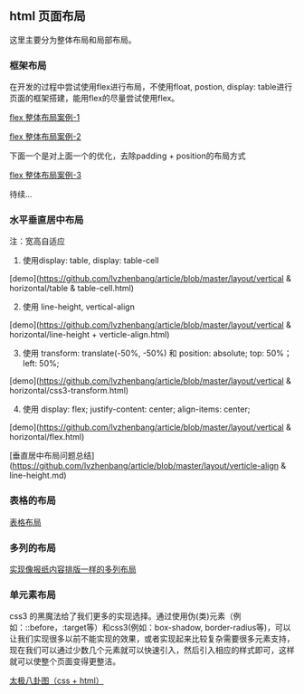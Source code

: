 ## html 页面布局

这里主要分为整体布局和局部布局。

### 框架布局

在开发的过程中尝试使用flex进行布局，不使用float, postion, display: table进行页面的框架搭建，能用flex的尽量尝试使用flex。

[flex 整体布局案例-1](https://github.com/lvzhenbang/article/blob/master/layout/flex/html-layout.html)

[flex 整体布局案例-2](https://github.com/lvzhenbang/article/blob/master/layout/flex/html-layout2.html)

下面一个是对上面一个的优化，去除padding + position的布局方式

[flex 整体布局案例-3](https://github.com/lvzhenbang/article/blob/master/layout/flex/html-layout3.html)

待续...

### 水平垂直居中布局

注：宽高自适应

1. 使用display: table, display: table-cell

[demo](https://github.com/lvzhenbang/article/blob/master/layout/vertical & horizontal/table & table-cell.html)

2. 使用 line-height, vertical-align

[demo](https://github.com/lvzhenbang/article/blob/master/layout/vertical & horizontal/line-height + verticle-align.html)

3. 使用 transform: translate(-50%, -50%) 和 position: absolute; top: 50%； left: 50%;

[demo](https://github.com/lvzhenbang/article/blob/master/layout/vertical & horizontal/css3-transform.html)

4. 使用 display: flex; justify-content: center; align-items: center;

[demo](https://github.com/lvzhenbang/article/blob/master/layout/vertical & horizontal/flex.html)


[垂直居中布局问题总结](https://github.com/lvzhenbang/article/blob/master/layout/verticle-align & line-height.md)

### 表格的布局

[表格布局](https://github.com/lvzhenbang/article/blob/master/layout/table.md)

### 多列的布局

[实现像报纸内容排版一样的多列布局](https://github.com/lvzhenbang/article/blob/master/layout/multi-col.md)


### 单元素布局

css3 的黑魔法给了我们更多的实现选择。通过使用伪(类)元素（例如：::before，:target等）和css3(例如：box-shadow, border-radius等)，可以让我们实现很多以前不能实现的效果，或者实现起来比较复杂需要很多元素支持，现在我们可以通过少数几个元素就可以快速引入，然后引入相应的样式即可，这样就可以使整个页面变得更整洁。

[太极八卦图（css + html）](https://codepen.io/lvzhenbang/pen/ZMZGBJ)

